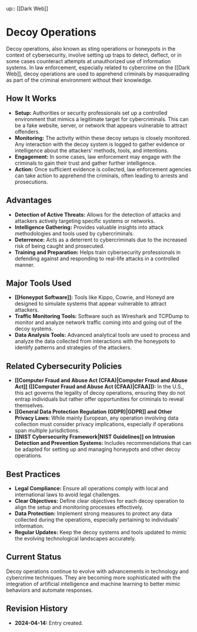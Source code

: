 up:: [[Dark Web]]
# Decoy Operations

Decoy operations, also known as sting operations or honeypots in the context of cybersecurity, involve setting up traps to detect, deflect, or in some cases counteract attempts at unauthorized use of information systems. In law enforcement, especially related to cybercrime on the [[Dark Web]], decoy operations are used to apprehend criminals by masquerading as part of the criminal environment without their knowledge.

## How It Works

- **Setup:** Authorities or security professionals set up a controlled environment that mimics a legitimate target for cybercriminals. This can be a fake website, server, or network that appears vulnerable to attract offenders.
- **Monitoring:** The activity within these decoy setups is closely monitored. Any interaction with the decoy system is logged to gather evidence or intelligence about the attackers’ methods, tools, and intentions.
- **Engagement:** In some cases, law enforcement may engage with the criminals to gain their trust and gather further intelligence.
- **Action:** Once sufficient evidence is collected, law enforcement agencies can take action to apprehend the criminals, often leading to arrests and prosecutions.

## Advantages

- **Detection of Active Threats:** Allows for the detection of attacks and attackers actively targeting specific systems or networks.
- **Intelligence Gathering:** Provides valuable insights into attack methodologies and tools used by cybercriminals.
- **Deterrence:** Acts as a deterrent to cybercriminals due to the increased risk of being caught and prosecuted.
- **Training and Preparation:** Helps train cybersecurity professionals in defending against and responding to real-life attacks in a controlled manner.

## Major Tools Used

- **[[Honeypot Software]]:** Tools like Kippo, Cowrie, and Honeyd are designed to simulate systems that appear vulnerable to attract attackers.
- **Traffic Monitoring Tools:** Software such as Wireshark and TCPDump to monitor and analyze network traffic coming into and going out of the decoy systems.
- **Data Analysis Tools:** Advanced analytical tools are used to process and analyze the data collected from interactions with the honeypots to identify patterns and strategies of the attackers.

## Related Cybersecurity Policies

- **[[Computer Fraud and Abuse Act (CFAA)|Computer Fraud and Abuse Act]] ([[Computer Fraud and Abuse Act (CFAA)|CFAA]]):** In the U.S., this act governs the legality of decoy operations, ensuring they do not entrap individuals but rather offer opportunities for criminals to reveal themselves.
- **[[General Data Protection Regulation (GDPR)|GDPR]] and Other Privacy Laws:** While mainly European, any operation involving data collection must consider privacy implications, especially if operations span multiple jurisdictions.
- **[[NIST Cybersecurity Framework|NIST Guidelines]] on Intrusion Detection and Prevention Systems:** Includes recommendations that can be adapted for setting up and managing honeypots and other decoy operations.

## Best Practices

- **Legal Compliance:** Ensure all operations comply with local and international laws to avoid legal challenges.
- **Clear Objectives:** Define clear objectives for each decoy operation to align the setup and monitoring processes effectively.
- **Data Protection:** Implement strong measures to protect any data collected during the operations, especially pertaining to individuals' information.
- **Regular Updates:** Keep the decoy systems and tools updated to mimic the evolving technological landscapes accurately.

## Current Status

Decoy operations continue to evolve with advancements in technology and cybercrime techniques. They are becoming more sophisticated with the integration of artificial intelligence and machine learning to better mimic behaviors and automate responses.

## Revision History

- **2024-04-14:** Entry created.